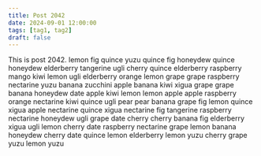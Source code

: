 ```yaml
---
title: Post 2042
date: 2024-09-01 12:00:00
tags: [tag1, tag2]
draft: false
---
```

This is post 2042.
lemon
fig
quince
yuzu
quince
fig
honeydew
quince
honeydew
elderberry
tangerine
ugli
cherry
quince
elderberry
raspberry
mango
kiwi
lemon
ugli
elderberry
orange
lemon
grape
grape
raspberry
nectarine
yuzu
banana
zucchini
apple
banana
kiwi
xigua
grape
grape
banana
honeydew
date
apple
kiwi
lemon
lemon
apple
apple
raspberry
orange
nectarine
kiwi
quince
ugli
pear
pear
banana
grape
fig
lemon
quince
xigua
apple
nectarine
quince
xigua
nectarine
fig
tangerine
raspberry
nectarine
honeydew
ugli
grape
date
cherry
cherry
banana
fig
elderberry
xigua
ugli
lemon
cherry
date
raspberry
nectarine
grape
lemon
banana
honeydew
cherry
date
quince
lemon
elderberry
lemon
yuzu
cherry
grape
yuzu
lemon
yuzu
